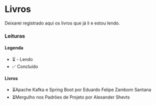 
# Livros 

Deixarei registrado aqui os livros que já li e estou lendo.

### Leituras
#### Legenda

 - ⏳ - Lendo
 - ✅ Concluído

 #### Livros 

 - ⏳Apache Kafka e Spring Boot por Eduardo Felipe Zambom Santana
 - ⏳Mergulho nos Padrões de Projeto por Alexander Shevts
